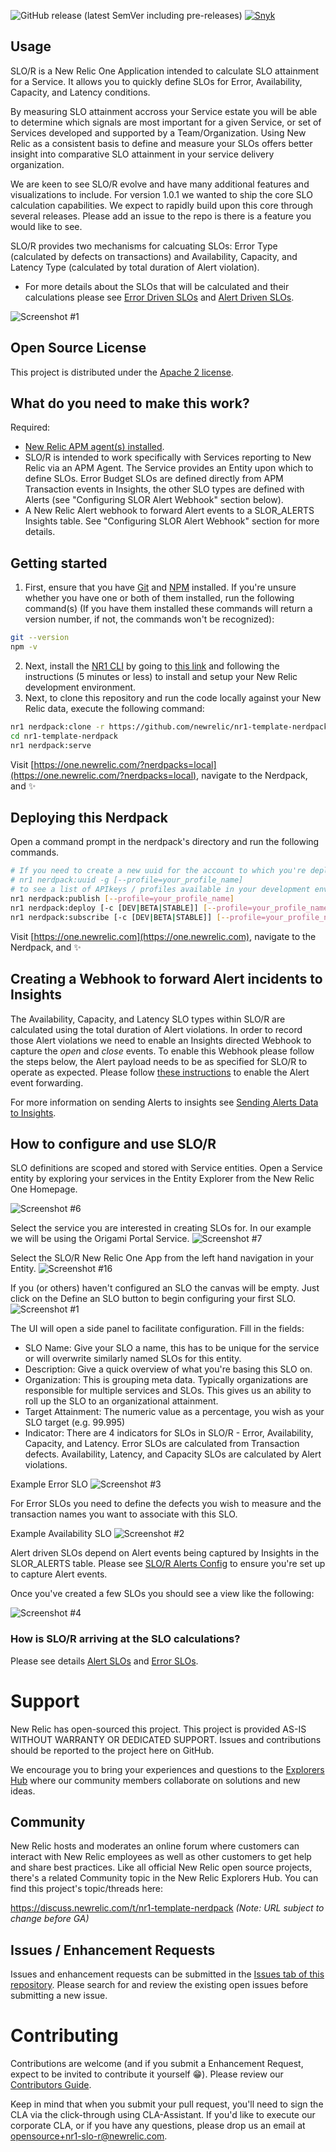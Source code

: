 
![GitHub release (latest SemVer including pre-releases)](https://img.shields.io/github/v/release/newrelic/nr1-template-nerdpack?include_prereleases&sort=semver) [![Snyk](https://snyk.io/test/github/newrelic/nr1-template-nerdpack/badge.svg)](https://snyk.io/test/github/newrelic/nr1-template-nerdpack)

## Usage

SLO/R is a New Relic One Application intended to calculate SLO attainment for a Service. It allows you to quickly define SLOs for Error, Availability, Capacity, and Latency conditions. 

By measuring SLO attainment accross your Service estate you will be able to determine which signals are most important for a given Service, or set of Services developed and supported by a Team/Organization. Using New Relic as a consistent basis to define and measure your SLOs offers better insight into comparative SLO attainment in your service delivery organization.

We are keen to see SLO/R evolve and have many additional features and visualizations to include. For version 1.0.1 we wanted to ship the core SLO calculation capabilities. We expect to rapidly build upon this core through several releases. Please add an issue to the repo is there is a feature you would like to see.

SLO/R provides two mechanisms for calcuating SLOs: Error Type (calculated by defects on transactions) and Availability, Capacity, and Latency Type (calculated by total duration of Alert violation). 

- For more details about the SLOs that will be calculated and their calculations please see [Error Driven SLOs](./docs/error_slos.md) and [Alert Driven SLOs](./docs/alert_slos.md).  

![Screenshot #1](screenshots/screenshot_05.png)

## Open Source License

This project is distributed under the [Apache 2 license](LICENSE).

## What do you need to make this work?

Required:

- [New Relic APM agent(s) installed](https://docs.newrelic.com/docs/agents/manage-apm-agents/installation/compatibility-requirements-new-relic-agents-products). 
- SLO/R is intended to work specifically with Services reporting to New Relic via an APM Agent. The Service provides an Entity upon which to define SLOs. Error Budget SLOs are defined directly from APM Transaction events in Insights, the other SLO types are defined with Alerts (see "Configuring SLOR Alert Webhook" section below).  
- A New Relic Alert webhook to forward Alert events to a SLOR_ALERTS Insights table. See "Configuring SLOR Alert Webhook" section for more details.


## Getting started

1. First, ensure that you have [Git](https://git-scm.com/book/en/v2/Getting-Started-Installing-Git) and [NPM](https://www.npmjs.com/get-npm) installed. If you're unsure whether you have one or both of them installed, run the following command(s) (If you have them installed these commands will return a version number, if not, the commands won't be recognized):
```bash
git --version
npm -v
```
2. Next, install the [NR1 CLI](https://one.newrelic.com/launcher/developer-center.launcher) by going to [this link](https://one.newrelic.com/launcher/developer-center.launcher) and following the instructions (5 minutes or less) to install and setup your New Relic development environment.
3. Next, to clone this repository and run the code locally against your New Relic data, execute the following command:

```bash
nr1 nerdpack:clone -r https://github.com/newrelic/nr1-template-nerdpack.git
cd nr1-template-nerdpack
nr1 nerdpack:serve
```

Visit [https://one.newrelic.com/?nerdpacks=local](https://one.newrelic.com/?nerdpacks=local), navigate to the Nerdpack, and :sparkles:

## Deploying this Nerdpack

Open a command prompt in the nerdpack's directory and run the following commands.

```bash
# If you need to create a new uuid for the account to which you're deploying this Nerdpack, use the following
# nr1 nerdpack:uuid -g [--profile=your_profile_name]
# to see a list of APIkeys / profiles available in your development environment, run nr1 credentials:list
nr1 nerdpack:publish [--profile=your_profile_name]
nr1 nerdpack:deploy [-c [DEV|BETA|STABLE]] [--profile=your_profile_name]
nr1 nerdpack:subscribe [-c [DEV|BETA|STABLE]] [--profile=your_profile_name]
```

Visit [https://one.newrelic.com](https://one.newrelic.com), navigate to the Nerdpack, and :sparkles:

## Creating a Webhook to forward Alert incidents to Insights

The Availability, Capacity, and Latency SLO types within SLO/R are calculated using the total duration of Alert violations. In order to record those Alert violations we need to enable an Insights directed Webhook to capture the _open_ and _close_ events. To enable this Webhook please follow the steps below, the Alert payload needs to be as specified for SLO/R to operate as expected. Please follow [these instructions](./docs/slor_alerts_config.md) to enable the Alert event forwarding.


For more information on sending Alerts to insights see [Sending Alerts Data to Insights](https://blog.newrelic.com/product-news/sending-alerts-data-to-insights/).




## How to configure and use SLO/R

SLO definitions are scoped and stored with Service entities. Open a Service entity by exploring your services in the Entity Explorer from the New Relic One Homepage. 

![Screenshot #6](screenshots/screenshot_06.png)

Select the service you are interested in creating SLOs for. In our example we will be using the Origami Portal Service.
![Screenshot #7](screenshots/screenshot_07.png)

Select the SLO/R New Relic One App from the left hand navigation in your Entity.
![Screenshot #16](screenshots/screenshot_16.png)


If you (or others) haven't configured an SLO the canvas will be empty. Just click on the Define an SLO button to begin configuring your first SLO.
![Screenshot #1](screenshots/screenshot_01.png)

The UI will open a side panel to facilitate configuration. Fill in the fields:
- SLO Name: Give your SLO a name, this has to be unique for the service or will overwrite similarly named SLOs for this entity.
- Description: Give a quick overview of what you're basing this SLO on.
- Organization: This is grouping meta data. Typically organizations are responsible for multiple services and SLOs. This gives us an ability to roll up the SLO to an organizational attainment.
- Target Attainment: The numeric value as a percentage, you wish as your SLO target (e.g. 99.995)
- Indicator: There are 4 indicators for SLOs in SLO/R - Error, Availability, Capacity, and Latency. Error SLOs are calculated from Transaction defects. Availability, Latency, and Capacity SLOs are calculated by Alert violations.

Example Error SLO
![Screenshot #3](screenshots/screenshot_03.png)

For Error SLOs you need to define the defects you wish to measure and the transaction names you want to associate with this SLO.

Example Availability SLO
![Screenshot #2](screenshots/screenshot_02.png)

Alert driven SLOs depend on Alert events being captured by Insights in the SLOR_ALERTS table. Please see [SLO/R Alerts Config](./docs/slor_alerts_config.md) to ensure you're set up to capture Alert events.


Once you've created a few SLOs you should see a view like the following:

![Screenshot #4](screenshots/screenshot_04.png)

### How is SLO/R arriving at the SLO calculations?

Please see details [Alert SLOs](./docs/alert_slos.md) and [Error SLOs](error_slos.md).

# Support

New Relic has open-sourced this project. This project is provided AS-IS WITHOUT WARRANTY OR DEDICATED SUPPORT. Issues and contributions should be reported to the project here on GitHub.

We encourage you to bring your experiences and questions to the [Explorers Hub](https://discuss.newrelic.com) where our community members collaborate on solutions and new ideas.

## Community

New Relic hosts and moderates an online forum where customers can interact with New Relic employees as well as other customers to get help and share best practices. Like all official New Relic open source projects, there's a related Community topic in the New Relic Explorers Hub. You can find this project's topic/threads here:

https://discuss.newrelic.com/t/nr1-template-nerdpack
*(Note: URL subject to change before GA)*

## Issues / Enhancement Requests

Issues and enhancement requests can be submitted in the [Issues tab of this repository](../../issues). Please search for and review the existing open issues before submitting a new issue.

# Contributing

Contributions are welcome (and if you submit a Enhancement Request, expect to be invited to contribute it yourself :grin:). Please review our [Contributors Guide](CONTRIBUTING.md).

Keep in mind that when you submit your pull request, you'll need to sign the CLA via the click-through using CLA-Assistant. If you'd like to execute our corporate CLA, or if you have any questions, please drop us an email at opensource+nr1-slo-r@newrelic.com.
